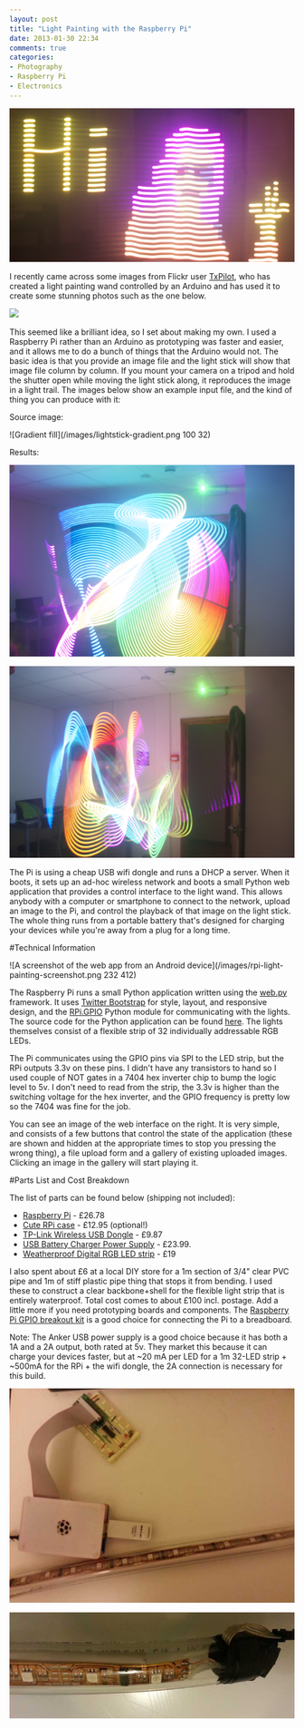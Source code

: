 ```yaml
---
layout: post
title: "Light Painting with the Raspberry Pi"
date: 2013-01-30 22:34
comments: true
categories: 
- Photography
- Raspberry Pi
- Electronics
---
```


![](/images/DSC07335.png)

I recently came across some images from Flickr user
[TxPilot](http://www.flickr.com/photos/txross/sets/72157622234691540/), who has
created a light painting wand controlled by an Arduino and has used it to
create some stunning photos such as the one below. 

![](http://24.media.tumblr.com/tumblr_lnz4766sYj1qbg80vo1_500.jpg)

This seemed like a brilliant idea, so I set about making my own. I used a
Raspberry Pi rather than an Arduino as prototyping was faster and easier, and
it allows me to do a bunch of things that the Arduino would not. The basic idea
is that you provide an image file and the light stick will show that image file
column by column. If you mount your camera on a tripod and hold the shutter
open while moving the light stick along, it reproduces the image in a light
trail. The images below show an example input file, and the kind of thing you
can produce with it:


Source image: 

![Gradient fill](/images/lightstick-gradient.png 100 32)

Results:

![Light stick example](/images/DSC07346.png)

![Light stick example](/images/DSC07348.png)

The Pi is using a cheap USB wifi dongle and runs a DHCP a server. When it
boots, it sets up an ad-hoc wireless network and boots a small Python web
application that provides a control interface to the light wand. This allows
anybody with a computer or smartphone to connect to the network, upload an
image to the Pi, and control the playback of that image on the light stick. The
whole thing runs from a portable battery that's designed for charging your
devices while you're away from a plug for a long time.

#Technical Information

![A screenshot of the web app from an Android device](/images/rpi-light-painting-screenshot.png 232 412)

The Raspberry Pi runs a small Python application written using the
[web.py](http://webpy.org/) framework. It uses [Twitter Bootstrap](http://twitter.github.com/bootstrap/)
for style, layout, and responsive design, and the
[RPi.GPIO](http://pypi.python.org/pypi/RPi.GPIO/) Python module for
communicating with the lights. The source code for the Python application can
be found [here](https://github.com/mfoo/rpi-light-painting). The lights
themselves consist of a flexible strip of 32 individually addressable RGB
LEDs.

The Pi communicates using the GPIO pins via SPI to the LED strip, but the RPi
outputs 3.3v on these pins. I didn't have any transistors to hand so I used couple
of NOT gates in a 7404 hex inverter chip to bump the logic level to 5v. I don't
need to read from the strip, the 3.3v is higher than the switching voltage for
the hex inverter, and the GPIO frequency is pretty low so the 7404 was fine for
the job.

You can see an image of the web interface on the right. It is very simple, and
consists of a few buttons that control the state of the application (these are
shown and hidden at the appropriate times to stop you pressing the wrong
thing), a file upload form and a gallery of existing uploaded images. Clicking
an image in the gallery will start playing it.

#Parts List and Cost Breakdown

The list of parts can be found below (shipping not included):

* [Raspberry Pi](http://uk.farnell.com/raspberry-pi) - £26.78
* [Cute RPi case](http://pibow.com/) - £12.95 (optional!)
* [TP-Link Wireless USB
  Dongle](http://www.amazon.co.uk/TP-Link-TL-WN821N-Wireless-USB-Adapter/dp/B00194XKXA/ref=sr_1_8?ie=UTF8&qid=1359583224&sr=8-8) - £9.87
* [USB Battery Charger Power
  Supply](http://www.amazon.co.uk/Upgraded-External-Flashlight-Lightning-Provided/dp/B0067UPRQ4/ref=sr_1_3?ie=UTF8&qid=1359583352&sr=8-3) - £23.99.
* [Weatherproof Digital RGB LED strip](http://adafruit.com/products/306) - £19

I also spent about £6 at a local DIY store for a 1m section of 3/4" clear PVC
pipe and 1m of stiff plastic pipe thing that stops it from bending. I used
these to construct a clear backbone+shell for the flexible light strip that is
entirely waterproof. Total cost comes to about £100 incl. postage. Add a
little more if you need prototyping boards and components. The
[Raspberry Pi GPIO breakout kit](http://www.hobbytronics.co.uk/raspberry-pi-gpio-breakout)
is a good choice for connecting the Pi to a breadboard.

Note: The Anker USB power supply is a good choice because it has both a 1A and
a 2A output, both rated at 5v. They market this because it can charge your
devices faster, but at ~20 mA per LED for a 1m 32-LED strip + ~500mA for the
RPi + the wifi dongle, the 2A connection is necessary for this build.

![](/images/raspi-lightstick-1.jpg)

![](/images/raspi-lightstick-2.jpg)
